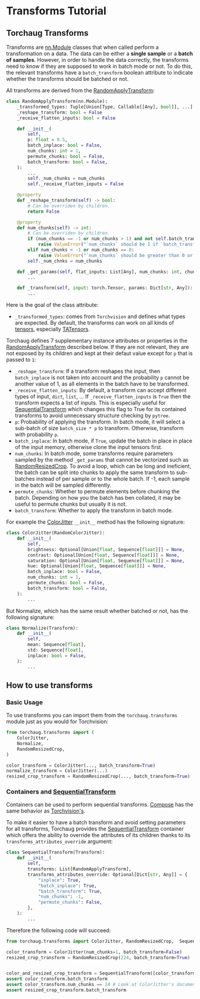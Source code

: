 # Transforms Tutorial

## Torchaug Transforms

Transforms are  [nn.Module](#torch.nn.Module) classes that when called perform a transformation on a data. The data can be either a **single sample** or a **batch of samples**. However, in order to handle the data correctly, the transforms need to know if they are supposed to work in batch mode or not. To do this, the relevant transforms have a `batch_transform` boolean attribute to indicate whether the transforms should be batched or not.

All transforms are derived from the [RandomApplyTransform](#torchaug.transforms.RandomApplyTransform):
```python
class RandomApplyTransform(nn.Module):
    _transformed_types: Tuple[Union[Type, Callable[[Any], bool]], ...] = (torch.Tensor,)
    _reshape_transform: bool = False
    _receive_flatten_inputs: bool = False

    def __init__(
        self,
        p: float = 0.5,
        batch_inplace: bool = False,
        num_chunks: int = 1,
        permute_chunks: bool = False,
        batch_transform: bool = False,
    ):
        ...
        self._num_chunks = num_chunks
        self._receive_flatten_inputs = False

    @property
    def _reshape_transform(self) -> bool:
        # Can be overriden by children.
        return False

    @property
    def num_chunks(self) -> int:
        # Can be overriden by children.
        if (num_chunks == -1 or num_chunks > 1) and not self.batch_transform:
            raise ValueError("`num_chunks` should be 1 if `batch_transform` is False.")
        elif num_chunks < -1 or num_chunks == 0:
            raise ValueError("`num_chunks` should be greater than 0 or -1.")
        self._num_chnks = num_chunks

    def _get_params(self, flat_inputs: List[Any], num_chunks: int, chunks_indices: List[torch.Tensor]) -> List[Dict[str, Any]]:
        ...

    def _transform(self, input: torch.Tensor, params: Dict[str, Any]):
        ...
```
Here is the goal of the class attribute:
- `_transformed_types`: comes from `Torchvision` and defines what types are expected. By default, the transforms can work on all kinds of [tensors](#torch.Tensor), especially [TATensors](#torchaug.ta_tensors.TATensor).

Torchaug defines 7 supplementary instance attributes or properties in the [RandomApplyTransform](#torchaug.transforms.RandomApplyTransform) described below. If they are not relevant, they are not exposed by its children and kept at their defaut value except for `p` that is passed to `1`:
- `_reshape_transform`: If a transform reshapes the input, then `batch_inplace` is not taken into account and the probability `p` cannot be another value of 1, as all elements in the batch have to be transformed.
- `_receive_flatten_inputs`: By default, a transform can accept different types of input, `dict`, `list`, ... If `_receive_flatten_inputs` is `True` then the transform expects a list of inputs. This is especially useful for [SequentialTransform](#torchaug.transforms.SequentialTransform) which changes this flag to True for its contained transforms to avoid unnecessary structure checking by `pytree`.
- `p`: Probability of applying the transform. In batch mode, it will select a sub-batch of size `batch_size * p` to transform. Otherwise, transform with probability `p`.
- `batch_inplace`: In batch mode, if `True`, update the batch in place in place of the input memory, otherwise clone the input tensors first.
- `num_chunks`: In batch mode, some transforms require parameters sampled by the method `_get_params` that cannot be vectorized such as [RandomResizedCrop](#torchaug.transforms.RandomResizedCrop). To avoid a loop, which can be long and ineficient, the batch can be split into chunks to apply the same transform to sub-batches instead of per sample or to the whole batch. If -1, each sample in the batch will be sampled differently.
- `permute_chunks`: Whether to permute elements before chunking the batch. Depending on how you the batch has ben collated, it may be useful to permute chunks but usually it is not.
- `batch_transform`: Whether to apply the transform in batch mode.


For example the [ColorJitter](#torchaug.transforms.ColorJitter) `__init__` method has the following signature:
```python
class ColorJitter(RandomColorJitter):
    def __init__(
        self,
        brightness: Optional[Union[float, Sequence[float]]] = None,
        contrast: Optional[Union[float, Sequence[float]]] = None,
        saturation: Optional[Union[float, Sequence[float]]] = None,
        hue: Optional[Union[float, Sequence[float]]] = None,
        batch_inplace: bool = False,
        num_chunks: int = 1,
        permute_chunks: bool = False,
        batch_transform: bool = False,
    ):
        ...
```

But Normalize, which has the same result whether batched or not, has the following signature:
```python
class Normalize(Transform):
    def __init__(
        self,
        mean: Sequence[float],
        std: Sequence[float],
        inplace: bool = False,
    ):
        ...
```

## How to use transforms

### Basic Usage

To use transforms you can import them from the `torchaug.transforms` module just as you would for Torchvision:
```python
from torchaug.transforms import (
    ColorJitter,
    Normalize,
    RandomResizedCrop,
)

color_transform = ColorJitter(..., batch_transform=True)
normalize_transform = ColorJitter(...)
resized_crop_transform = RandomResizedCrop(..., batch_transform=True)
```

### Containers and [SequentialTransform](#torchaug.transforms.SequentialTransform)

Containers can be used to perform sequential transforms. [Compose](#torchaug.transforms.Compose) has the same behavior as [Torchvision's](#torchvision.transforms.v2.Compose).

To make it easier to have a batch transform and avoid setting parameters for all transforms, Torchaug provides the [SequentialTransform](#torchaug.transforms.SequentialTransform) container which offers the ability to override the attributes of its children thanks to its `transforms_attributes_override` argument:
```python
class SequentialTransform(Transform):
    def __init__(
        self,
        transforms: List[RandomApplyTransform],
        transforms_attributes_override: Optional[Dict[str, Any]] = {
            "inplace": True,
            "batch_inplace": True,
            "batch_transform": True,
            "num_chunks": -1,
            "permute_chunks": False,
        },
    ):
        ...
```

Therefore the following code will succeed:
```python
from torchaug.transforms import ColorJitter, RandomResizedCrop,  SequentialTransform

color_transform = ColorJitter(num_chunks=1, batch_transform=False)
resized_crop_transform = RandomResizedCrop(224, batch_transform=True)


color_and_resized_crop_transform = SequentialTransform([color_transform, resized_crop_transform])
assert color_transform.batch_transform
assert color_transform.num_chunks == 24 # Look at ColorJitter's documentation to understand why.
assert resized_crop_transform.batch_transform
```
